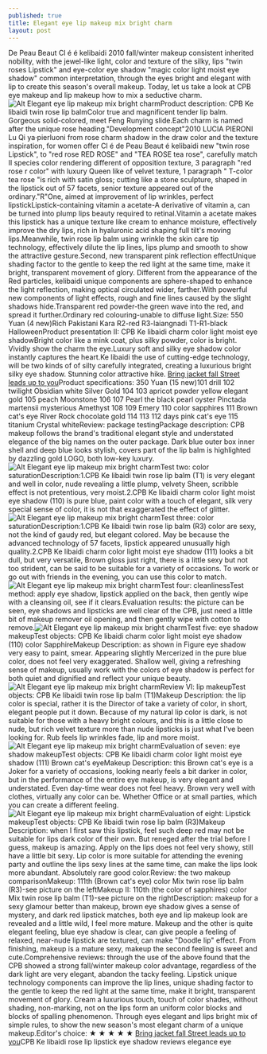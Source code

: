 ```yaml
---
published: true
title: Elegant eye lip makeup mix bright charm
layout: post
---
```

De Peau Beaut Cl é é kelibaidi 2010 fall/winter makeup consistent inherited nobility, with the jewel-like light, color and texture of the silky, lips \"twin roses Lipstick\" and eye-color eye shadow \"magic color light moist eye shadow\" common interpretation, through the eyes bright and elegant with lip to create this season\'s overall makeup. Today, let us take a look at CPB eye makeup and lip makeup how to mix a seductive charm.![Alt Elegant eye lip makeup mix bright charm](https://c2.staticflickr.com/2/1715/25914317634_7f9ce3dcde_z.jpg)Product description: CPB Ke libaidi twin rose lip balmColor true and magnificent tender lip balm. Gorgeous solid-colored, meet Feng Runying slide.Each charm is named after the unique rose heading.\"Development concept\"2010 LUCIA PIERONI Lu Qi ya·pierluoni from rose charm shadow in the draw color and the texture inspiration, for women offer Cl é de Peau Beaut é kelibaidi new \"twin rose Lipstick\", to \"red rose RED ROSE\" and \"TEA ROSE tea rose\", carefully match II species color rendering different of opposition texture, 3 paragraph \"red rose r color\" with luxury Queen like of velvet texture, 1 paragraph \" T-color tea rose \"is rich with satin gloss; cutting like a stone sculpture, shaped in the lipstick out of 57 facets, senior texture appeared out of the ordinary.\"R\"One, aimed at improvement of lip wrinkles, perfect lipstickLipstick-containing vitamin a acetate-A derivative of vitamin a, can be turned into plump lips beauty required to retinal.Vitamin a acetate makes this lipstick has a unique texture like cream to enhance moisture, effectively improve the dry lips, rich in hyaluronic acid shaping full tilt\'s moving lips.Meanwhile, twin rose lip balm using wrinkle the skin care tip technology, effectively dilute the lip lines, lips plump and smooth to show the attractive gesture.Second, new transparent pink reflection effectUnique shading factor to the gentle to keep the red light at the same time, make it bright, transparent movement of glory. Different from the appearance of the Red particles, kelibaidi unique components are sphere-shaped to enhance the light reflection, making optical circulated wider, farther.With powerful new components of light effects, rough and fine lines caused by the slight shadows hide.Transparent red powder-the green wave into the red, and spread it further.Ordinary red colouring-unable to diffuse light.Size: 550 Yuan (4 new)Rich Pakistani Kara R2-red R3-laiangnadi T1-R1-black HalloweenProduct presentation II: CPB Ke libaidi charm color light moist eye shadowBright color like a mink coat, plus silky powder, color is bright. Vividly show the charm the eye.Luxury soft and silky eye shadow color instantly captures the heart.Ke libaidi the use of cutting-edge technology, will be two kinds of of silty carefully integrated, creating a luxurious bright silky eye shadow. Stunning color attractive hike. [Bring jacket fall Street leads up to you](http://www.faybag.com/2016/03/20/bring-jacket-fall-street-leads-up-to-you/)Product specifications: 350 Yuan (15 new)101 drill 102 twilight Obsidian white Silver Gold 104 103 apricot powder yellow elegant gold 105 peach Moonstone 106 107 Pearl the black pearl oyster Pinctada martensii mysterious Amethyst 108 109 Emery 110 color sapphires 111 Brown cat\'s eye River Rock chocolate gold 114 113 112 days pink cat\'s eye 115 titanium Crystal whiteReview: package testingPackage description: CPB makeup follows the brand\'s traditional elegant style and understated elegance of the big names on the outer package. Dark blue outer box inner shell and deep blue looks stylish, covers part of the lip balm is highlighted by dazzling gold LOGO, both low-key luxury.![Alt Elegant eye lip makeup mix bright charm](https://c2.staticflickr.com/2/1481/26426932502_819dc8fa14_z.jpg)Test two: color saturationDescription:1.CPB Ke libaidi twin rose lip balm (T1) is very elegant and well in color, nude revealing a little plump, velvety Sheen, scribble effect is not pretentious, very moist.2.CPB Ke libaidi charm color light moist eye shadow (110) is pure blue, paint color with a touch of elegant, silk very special sense of color, it is not that exaggerated the effect of glitter.![Alt Elegant eye lip makeup mix bright charm](https://c2.staticflickr.com/2/1572/25916387653_c2c5acc5a6_z.jpg)Test three: color saturationDescription:1.CPB Ke libaidi twin rose lip balm (R3) color are sexy, not the kind of gaudy red, but elegant colored. May be because the advanced technology of 57 facets, lipstick appeared unusually high quality.2.CPB Ke libaidi charm color light moist eye shadow (111) looks a bit dull, but very versatile, Brown gloss just right, there is a little sexy but not too strident, can be said to be suitable for a variety of occasions. To work or go out with friends in the evening, you can use this color to match.![Alt Elegant eye lip makeup mix bright charm](https://c2.staticflickr.com/2/1520/26453166081_5dc0982d5a_z.jpg)Test four: cleanlinessTest method: apply eye shadow, lipstick applied on the back, then gently wipe with a cleansing oil, see if it clears.Evaluation results: the picture can be seen, eye shadows and lipsticks are well clear of the CPB, just need a little bit of makeup remover oil opening, and then gently wipe with cotton to remove.![Alt Elegant eye lip makeup mix bright charm](https://c2.staticflickr.com/2/1586/26453171221_babc262b78_z.jpg)Test five: eye shadow makeupTest objects: CPB Ke libaidi charm color light moist eye shadow (110) color SapphireMakeup Description: as shown in Figure eye shadow very easy to paint, smear. Appearing slightly Mercerized in the pure blue color, does not feel very exaggerated. Shallow well, giving a refreshing sense of makeup, usually work with the colors of eye shadow is perfect for both quiet and dignified and reflect your unique beauty.![Alt Elegant eye lip makeup mix bright charm](https://c2.staticflickr.com/2/1530/26453176051_40c9ce9599_z.jpg)Review VI: lip makeupTest objects: CPB Ke libaidi twin rose lip balm (T1)Makeup Description: the lip color is special, rather it is the Director of take a variety of color, in short, elegant people put it down. Because of my natural lip color is dark, is not suitable for those with a heavy bright colours, and this is a little close to nude, but rich velvet texture more than nude lipsticks is just what I\'ve been looking for. Rub feels lip wrinkles fade, lip and more moist.![Alt Elegant eye lip makeup mix bright charm](https://c2.staticflickr.com/2/1543/26426955812_048dedc820_z.jpg)Evaluation of seven: eye shadow makeupTest objects: CPB Ke libaidi charm color light moist eye shadow (111) Brown cat\'s eyeMakeup Description: this Brown cat\'s eye is a Joker for a variety of occasions, looking nearly feels a bit darker in color, but in the performance of the entire eye makeup, is very elegant and understated. Even day-time wear does not feel heavy. Brown very well with clothes, virtually any color can be. Whether Office or at small parties, which you can create a different feeling.![Alt Elegant eye lip makeup mix bright charm](https://c2.staticflickr.com/2/1537/26453185251_3fae589308_z.jpg)Evaluation of eight: Lipstick makeupTest objects: CPB Ke libaidi twin rose lip balm (R3)Makeup Description: when I first saw this lipstick, feel such deep red may not be suitable for lips dark color of their own. But reneged after the trial before I guess, makeup is amazing. Apply on the lips does not feel very showy, still have a little bit sexy. Lip color is more suitable for attending the evening party and outline the lips sexy lines at the same time, can make the lips look more abundant. Absolutely rare good color.Review: the two makeup comparisonMakeup: 111th (Brown cat\'s eye) color Mix twin rose lip balm (R3)-see picture on the leftMakeup II: 110th (the color of sapphires) color Mix twin rose lip balm (T1)-see picture on the rightDescription: makeup for a sexy glamour better than makeup, brown eye shadow gives a sense of mystery, and dark red lipstick matches, both eye and lip makeup look are revealed and a little wild, I feel more mature. Makeup and the other is quite elegant feeling, blue eye shadow is clear, can give people a feeling of relaxed, near-nude lipstick are textured, can make \"Doodle lip\" effect. From finishing, makeup is a mature sexy, makeup the second feeling is sweet and cute.Comprehensive reviews: through the use of the above found that the CPB showed a strong fall/winter makeup color advantage, regardless of the dark light are very elegant, abandon the tacky feeling. Lipstick unique technology components can improve the lip lines, unique shading factor to the gentle to keep the red light at the same time, make it bright, transparent movement of glory. Cream a luxurious touch, touch of color shades, without shading, non-marking, not on the lips form an uniform color blocks and blocks of spalling phenomenon. Through eyes elegant and lips bright mix of simple rules, to show the new season\'s most elegant charm of a unique makeup.Editor\'s choice: ★ ★ ★ ★ ★ [Bring jacket fall Street leads up to you](http://www.faybag.com/2016/03/20/bring-jacket-fall-street-leads-up-to-you/)CPB Ke libaidi rose lip lipstick eye shadow reviews elegance eye